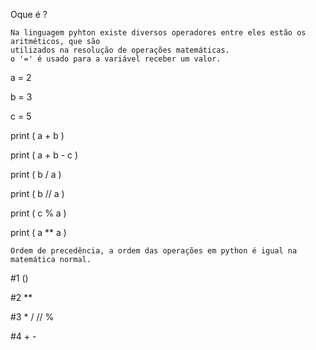 Oque é ?

    Na linguagem pyhton existe diversos operadores entre eles estão os aritméticos, que são 
    utilizados na resolução de operações matemáticas.
    o '=' é usado para a variável receber um valor.
a = 2

b = 3

c = 5

print ( a + b )

print ( a + b - c )

print ( b / a )

print ( b // a )

print ( c % a )

print ( a ** a )


    Ordem de precedência, a ordem das operações em python é igual na matemática normal.

#1 ()

#2 **

#3 * / // %

#4 + -
